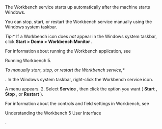 

The Workbench service starts up automatically after the machine starts Windows.


 You can stop, start, or restart the Workbench service manually using the Windows system taskbar.

*Tip:**
 If a Workbench icon does
 *not*
 appear in the Windows system taskbar, click
 **Start > Domo > Workbench Monitor**
 .

For information about running the Workbench application, see

Running Workbench 5.

*To manually start, stop, or restart the Workbench service,**

. In the Windows system taskbar, right-click the Workbench service icon.


 A menu appears.
2. Select
 **Service**
 , then click the option you want (
 **Start**
 ,
 **Stop**
 , or
 **Restart**
 ).

For information about the controls and field settings in Workbench, see

Understanding the Workbench 5 User Interface

.

